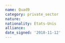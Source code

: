 ```yaml
---
name: Quad9
category: private_sector
nature: 
nationality: Etats-Unis
alliance: 
date_signed: '2018-11-12'
---
```

    